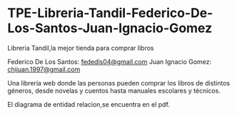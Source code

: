 # TPE-Libreria-Tandil-Federico-De-Los-Santos-Juan-Ignacio-Gomez
Libreria Tandil,la mejor tienda para comprar libros

Federico De Los Santos: fededls04@gmail.com
Juan Ignacio Gomez: chijuan.1997@gmail.com

Una librería web donde las personas pueden comprar los libros de distintos géneros, desde novelas y cuentos hasta manuales escolares y técnicos.

El diagrama de entidad relacion,se encuentra en el pdf. 
